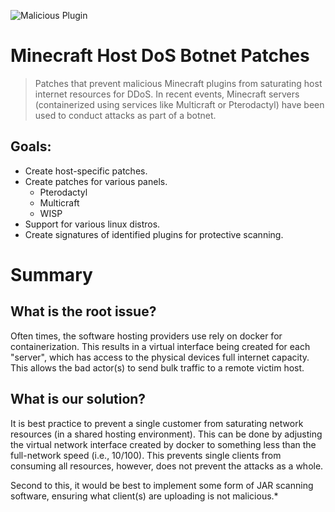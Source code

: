 ![Malicious Plugin](https://rileynevins.com/portfolio/imgs/electronode_script.PNG)

# Minecraft Host DoS Botnet Patches
> Patches that prevent malicious Minecraft plugins from saturating host internet resources for DDoS. In recent events, Minecraft servers (containerized using services like Multicraft or Pterodactyl) have been used to conduct attacks as part of a botnet.

## Goals:
- Create host-specific patches.
- Create patches for various panels.
  - Pterodactyl
  - Multicraft
  - WISP
- Support for various linux distros.
- Create signatures of identified plugins for protective scanning.

# Summary
## What is the root issue?
Often times, the software hosting providers use rely on docker for containerization. This results in a virtual interface being created for each "server", which has access to the physical devices full internet capacity. This allows the bad actor(s) to send bulk traffic to a remote victim host.

## What is our solution?
It is best practice to prevent a single customer from saturating network resources (in a shared hosting environment). This can be done by adjusting the virtual network interface created by docker to something less than the full-network speed (i.e., 10/100). This prevents single clients from consuming all resources, however, does not prevent the attacks as a whole.

Second to this, it would be best to implement some form of JAR scanning software, ensuring what client(s) are uploading is not malicious.*
